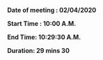 **Date of meeting : 02/04/2020**

**Start Time : 10:00 A.M.**

**End Time: 10:29:30 A.M.**

**Duration: 29 mins 30**
